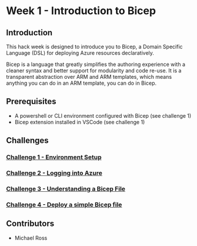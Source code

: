 # Week 1 - Introduction to Bicep

## Introduction 

This hack week is designed to introduce you to Bicep, a Domain Specific Language (DSL) for deploying Azure resources declaratively.

Bicep is a language that greatly simplifies the authoring experience with a cleaner syntax and better support for modularity and code re-use.  It is a transparent abstraction over ARM and ARM templates, which means anything you can do in an ARM template, you can do in Bicep.

## Prerequisites

- A powershell or CLI environment configured with Bicep (see challenge 1)
- Bicep extension installed in VSCode (see challenge 1)

## Challenges 

### [Challenge 1 - Environment Setup](challenge1.md)

### [Challenge 2 - Logging into Azure](challenge2.md)

### [Challenge 3 - Understanding a Bicep File](challenge3.md)

### [Challenge 4 - Deploy a simple Bicep file](challenge4.md)

## Contributors 

- Michael Ross